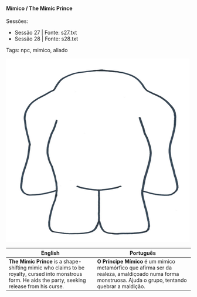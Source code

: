 
#### Mímico / The Mimic Prince

Sessões:  
- Sessão 27 | Fonte: s27.txt  
- Sessão 28 | Fonte: s28.txt

Tags: npc, mimico, aliado

![Mímico](../../../assets/monsters/monster_blank.png)

| English | Português |
|---------|-----------|
| **The Mimic Prince** is a shape-shifting mimic who claims to be royalty, cursed into monstrous form. He aids the party, seeking release from his curse. | **O Príncipe Mímico** é um mimico metamórfico que afirma ser da realeza, amaldiçoado numa forma monstruosa. Ajuda o grupo, tentando quebrar a maldição. |

